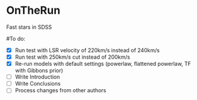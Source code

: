 # OnTheRun
Fast stars in SDSS

#To do:

- [x] Run test with LSR velocity of 220km/s instead of 240km/s
- [x] Run test with 250km/s cut instead of 200km/s
- [x] Re-run models with default settings (powerlaw, flattened powerlaw, TF with Gibbons prior) 
- [ ] Write Introduction
- [ ] Write Conclusions
- [ ] Process changes from other authors
